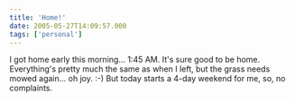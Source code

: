 ```yaml
---
title: 'Home!'
date: 2005-05-27T14:09:57.000
tags: ['personal']
---
```


I got home early this morning... 1:45 AM. It's sure good to be home. Everything's pretty much the same as when I left, but the grass needs mowed again... oh joy. :-) But today starts a 4-day weekend for me, so, no complaints.
